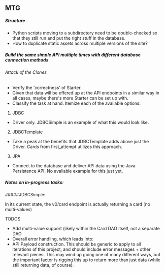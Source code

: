 ## MTG

##### Structure

* Python scripts moving to a subdirectory need to be double-checked so that they still run and put the right stuff in the database.
* How to duplicate static assets across multiple versions of the site?

##### Build the same simple API multiple times with different database connection methods
###### Attack of the Clones

* Verify the 'correctness' of Starter.
* Given that data will be offered up at the API endpoints in a similar way in all cases, maybe there's more Starter can be set up with.
* Classify the task at hand. Itemize each of the available options: 

1. JDBC
  * Driver only. JDBCSimple is an example of what this would look like.
2. JDBCTemplate
  * Take a peak at the benefits that JDBCTemplate adds above just the Driver. Cards from first_attempt utilizes this approach.
3. JPA
  * Connect to the database and deliver API data using the Java Persistence API. No available example for this just yet.
  
  
##### Notes on in-progress tasks:

#####JDBCSimple:

In its current state, the v0/card endpoint is actually returning a card (no multi-values) 

TODOS

* Add multi-value support (likely within the Card DAO itself, not a separate DAO
* Overall error handling, which leads into:
* API Payload construction. This should be generic to apply to all iterations of this project, and should include error messages + other relevant pieces. This may wind up going one of many different ways, but the important factor is rigging this up to return more than just data (while still returning data, of course).
